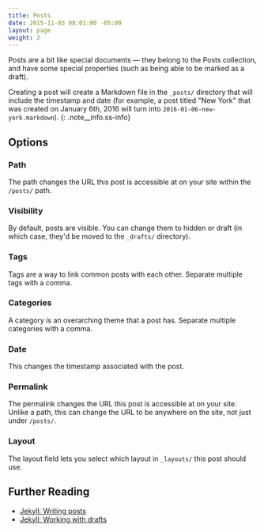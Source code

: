 ```yaml
---
title: Posts
date: 2015-11-03 08:01:00 -05:00
layout: page
weight: 2
---
```


Posts are a bit like special documents — they belong to the Posts collection, and have some special properties (such as being able to be marked as a draft).

Creating a post will create a Markdown file in the `_posts/` directory that will include the timestamp and date (for example, a post titled "New York" that was created on January 6th, 2016 will turn into `2016-01-06-new-york.markdown`).
{: .note__info.ss-info}

## Options

### Path

The path changes the URL this post is accessible at on your site within the `/posts/` path.

### Visibility

By default, posts are visible. You can change them to hidden or draft (in which case, they'd be moved to the `_drafts/` directory).

### Tags

Tags are a way to link common posts with each other. Separate multiple tags with a comma.

### Categories

A category is an overarching theme that a post has. Separate multiple categories with a comma.

### Date

This changes the timestamp associated with the post.

### Permalink

The permalink changes the URL this post is accessible at on your site. Unlike a path, this can change the URL to be anywhere on the site, not just under `/posts/`.

### Layout

The layout field lets you select which layout in `_layouts/` this post should use.

## Further Reading

- [Jekyll: Writing posts](http://jekyllrb.com/docs/posts/)
- [Jekyll: Working with drafts](http://jekyllrb.com/docs/drafts/)
